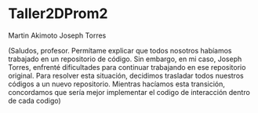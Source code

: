 # Taller2DProm2
Martin Akimoto
Joseph Torres




(Saludos, profesor. Permítame explicar que todos nosotros habíamos trabajado en un repositorio de código. Sin embargo, en mi caso, Joseph Torres, enfrenté dificultades para continuar trabajando en ese repositorio original. Para resolver esta situación, decidimos trasladar todos nuestros códigos a un nuevo repositorio. Mientras hacíamos esta transición, concordamos que sería mejor implementar el codigo de interacción dentro de cada codigo)
